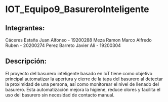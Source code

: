 # IOT_Equipo9_BasureroInteligente

## Integrantes:
Cáceres Estaña Juan Alfonso - 19200288
Meza Ramon Marco Alfredo Ruben - 20200274
Perez Barreto Javier Alí - 19200304

## Descripción:
El proyecto del basurero inteligente basado en IoT tiene como objetivo principal automatizar la apertura y cierre de la tapa del basurero al detectar la proximidad de una persona, así como monitorear el nivel de llenado del basurero. Esta automatización mejora la higiene, reduce olores y facilita el uso del basurero sin necesidad de contacto manual.


